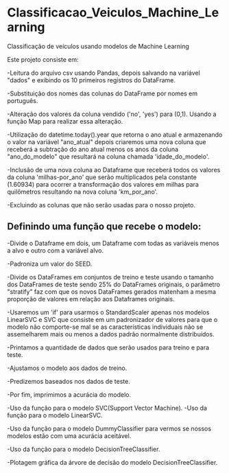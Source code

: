 # Classificacao_Veiculos_Machine_Learning
Classificação de veículos usando modelos de Machine Learning

Este projeto consiste em:

-Leitura do arquivo csv usando Pandas, depois salvando na variável "dados" e exibindo os 10 primeiros registros do DataFrame.

-Substituição dos nomes das colunas do DataFrame por nomes em português.

-Alteração dos valores da coluna vendido ('no', 'yes') para (0,1). Usando a função Map para realizar essa alteração.

-Utilização do datetime.today().year que retorna o ano atual e armazenando o valor na variável "ano_atual" depois criaremos uma nova coluna que receberá a subtração do ano atual menos os anos da coluna "ano_do_modelo" que resultará na coluna chamada 'idade_do_modelo'.

-Inclusão de uma nova coluna ao Dataframe que receberá todos os valores da coluna 'milhas-por_ano' que serão multiplicados pela constante (1.60934) para ocorrer a transformação dos valores em milhas para quilômetros resultando na nova coluna 'km_por_ano'.

-Excluindo as colunas que não serão usadas para o nosso projeto.

## Definindo uma função que recebe o modelo:

-Divide o Dataframe em dois, um Dataframe com todas as variáveis menos a alvo e outro com a variável alvo.

-Padroniza um valor do SEED.

-Divide os DataFrames em conjuntos de treino e teste usando o tamanho dos DataFrames de teste sendo 25% do DataFrames originais, o parâmetro "stratify" faz com que os novos DataFrames gerados matenham a mesma proporção de valores em relação aos Dataframes originais.

-Usaremos um 'if' para usarmos o StandardScaler apenas nos modelos LinearSVC e SVC que consiste em um padronizador de valores para que o modelo não comporte-se mal se as características individuais não se assemelharem mais ou menos a dados padrão normalmente distribuídos.

-Printamos a quantidade de dados que serão usados para treino e para teste.

-Ajustamos o modelo aos dados de treino.

-Predizemos baseados nos dados de teste.

-Por fim, imprimimos a acurácia do modelo.


-Uso da função para o modelo SVC(Support Vector Machine).
-Uso da função para o modelo LinearSVC.

-Uso da função para o modelo DummyClassifier para vermos se nossos modelos estão com uma acurácia aceitável.

-Uso da função para o modelo DecisionTreeClassifier.

-Plotagem gráfica da árvore de decisão do modelo DecisionTreeClassifier.
